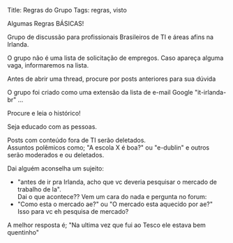 Title: Regras do Grupo
Tags: regras, visto

Algumas Regras BÁSICAS!
  
Grupo de discussão para profissionais Brasileiros de TI e áreas afins na Irlanda.  

O grupo não é uma lista de solicitação de empregos. Caso apareça alguma vaga, informaremos na lista.  

Antes de abrir uma thread, procure por posts anteriores para sua dúvida  

O grupo foi criado como uma extensão da lista de e-mail Google "it-irlanda-br" ...   

Procure e leia o histórico!

Seja educado com as pessoas.  

Posts com conteúdo fora de TI serão deletados.  
Assuntos polêmicos como; "A escola X é boa?" ou "e-dublin" e outros serão moderados e ou deletados.

Dai alguém aconselha um sujeito:  
- "antes de ir pra Irlanda, acho que vc deveria pesquisar o mercado de trabalho de la".  
Dai o que acontece?? Vem um cara do nada e pergunta no forum:    
- "Como esta o mercado ae?" ou "O mercado esta aquecido por ae?"  
Isso para vc eh pesquisa de mercado?  

A melhor resposta é; "Na ultima vez que fui ao Tesco ele estava bem quentinho"  